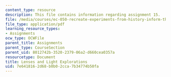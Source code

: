 ```yaml
---
content_type: resource
description: This file contains information regarding assignment 15.
file: /media/courses/ec-050-recreate-experiments-from-history-inform-the-future-from-the-past-galileo-january-iap-2010/7e6418162d68b0b02cca7b34774b50fa_MITEC_050IAP10_assn15.pdf
file_type: application/pdf
learning_resource_types:
- Assignments
ocw_type: OCWFile
parent_title: Assignments
parent_type: CourseSection
parent_uid: 8012742b-3520-2379-06a2-d660cea0357a
resourcetype: Document
title: Lenses and Light Explorations
uid: 7e641816-2d68-b0b0-2cca-7b34774b50fa
---
```

